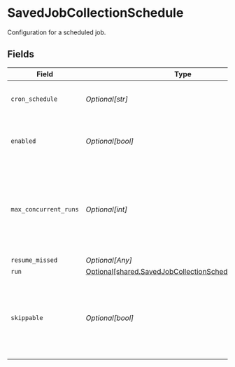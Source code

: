 # SavedJobCollectionSchedule

Configuration for a scheduled job.


## Fields

| Field                                                                                                                      | Type                                                                                                                       | Required                                                                                                                   | Description                                                                                                                |
| -------------------------------------------------------------------------------------------------------------------------- | -------------------------------------------------------------------------------------------------------------------------- | -------------------------------------------------------------------------------------------------------------------------- | -------------------------------------------------------------------------------------------------------------------------- |
| `cron_schedule`                                                                                                            | *Optional[str]*                                                                                                            | :heavy_minus_sign:                                                                                                         | A cron schedule on which to run this job.                                                                                  |
| `enabled`                                                                                                                  | *Optional[bool]*                                                                                                           | :heavy_minus_sign:                                                                                                         | Determines whether or not this schedule is enabled.                                                                        |
| `max_concurrent_runs`                                                                                                      | *Optional[int]*                                                                                                            | :heavy_minus_sign:                                                                                                         | The maximum number of instances that may be running of this scheduled job at any given time.                               |
| `resume_missed`                                                                                                            | *Optional[Any]*                                                                                                            | :heavy_minus_sign:                                                                                                         | N/A                                                                                                                        |
| `run`                                                                                                                      | [Optional[shared.SavedJobCollectionScheduleRunSettings]](undefined/models/shared/savedjobcollectionschedulerunsettings.md) | :heavy_minus_sign:                                                                                                         | N/A                                                                                                                        |
| `skippable`                                                                                                                | *Optional[bool]*                                                                                                           | :heavy_minus_sign:                                                                                                         | Skippable jobs can be delayed, up to their next run time, if the system is hitting concurrency limits.                     |